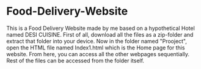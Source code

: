# Food-Delivery-Website
This is a Food Delivery Website made by me based on a hypothetical Hotel named DESI CUISINE.
First of all, download all the files as a zip-folder and extract that folder into your device.
Now in the folder named "Prooject", open the HTML file named Index1.html which is the Home page for this website.
From here, you can access all the other webpages sequentially. Rest of the files can be accessed from the folder itself.
